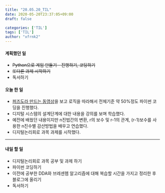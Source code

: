 ```yaml
---
title: "20.05.20_TIL"
date: 2020-05-20T23:37:05+09:00
draft: false

categories: ['TIL']
tags: ['TIL']
author: "xfrnk2"
---
```

#### 계획했던 일
+ ~~Python으로 게임 만들기 - 진행하기, 코딩하기~~
+ ~~또다른 과제 시작하기~~
+ 독서하기

#### 오늘 한 일
+ [퍼즈도라 만드는 동영상](https://www.youtube.com/watch?v=JLQLxrgygKk)을 보고 로직을 따라해서 전체기준 약 50%정도 파이썬 코딩을 진행했다.
+ 디지털 시스템의 설계단계에 대한 내용을 강의를 보며 학습했다.
+ 예전에 배웠던 내용이지만 n진법간의 변환, r의 보수 및 r-1의 관계, (r-1)보수를 사용한 n진수별 감산방법을 배우고 연습했다.
+ 디지털논리회로 과목 과제를 시작했다. 
--- 
#### 내일 할 일  
+ 디지털논리회로 과목 공부 및 과제 하기
+ 파이썬 코딩하기
+ 이전에 공부한 DDA와 브레센헴 알고리즘에 대해 복습할 시간을 가지고 정리한 후 블로그에 올리기
+ 독서하기
